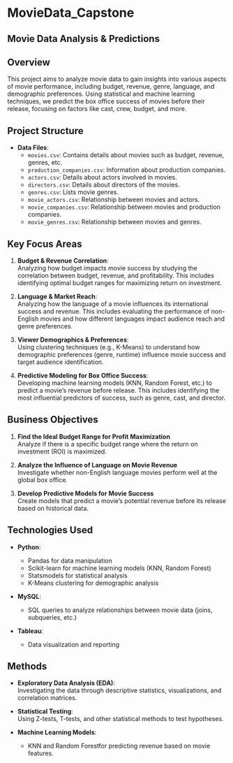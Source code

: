 # MovieData_Capstone

## Movie Data Analysis & Predictions

## Overview
This project aims to analyze movie data to gain insights into various aspects of movie performance, including budget, revenue, genre, language, and demographic preferences. Using statistical and machine learning techniques, we predict the box office success of movies before their release, focusing on factors like cast, crew, budget, and more.

## Project Structure

- **Data Files**:  
  - `movies.csv`: Contains details about movies such as budget, revenue, genres, etc.
  - `production_companies.csv`: Information about production companies.
  - `actors.csv`: Details about actors involved in movies.
  - `directors.csv`: Details about directors of the movies.
  - `genres.csv`: Lists movie genres.
  - `movie_actors.csv`: Relationship between movies and actors.
  - `movie_companies.csv`: Relationship between movies and production companies.
  - `movie_genres.csv`: Relationship between movies and genres.

## Key Focus Areas

1. **Budget & Revenue Correlation**:  
   Analyzing how budget impacts movie success by studying the correlation between budget, revenue, and profitability. This includes identifying optimal budget ranges for maximizing return on investment.

2. **Language & Market Reach**:  
   Analyzing how the language of a movie influences its international success and revenue. This includes evaluating the performance of non-English movies and how different languages impact audience reach and genre preferences.

3. **Viewer Demographics & Preferences**:  
   Using clustering techniques (e.g., K-Means) to understand how demographic preferences (genre, runtime) influence movie success and target audience identification.

4. **Predictive Modeling for Box Office Success**:  
   Developing machine learning models (KNN, Random Forest, etc.) to predict a movie’s revenue before release. This includes identifying the most influential predictors of success, such as genre, cast, and director.

## Business Objectives

1. **Find the Ideal Budget Range for Profit Maximization**  
   Analyze if there is a specific budget range where the return on investment (ROI) is maximized.

2. **Analyze the Influence of Language on Movie Revenue**  
   Investigate whether non-English language movies perform well at the global box office.

3. **Develop Predictive Models for Movie Success**  
   Create models that predict a movie’s potential revenue before its release based on historical data.

## Technologies Used

- **Python**:  
  - Pandas for data manipulation
  - Scikit-learn for machine learning models (KNN, Random Forest)
  - Statsmodels for statistical analysis
  - K-Means clustering for demographic analysis

- **MySQL**:  
  - SQL queries to analyze relationships between movie data (joins, subqueries, etc.)

- **Tableau**:  
  - Data visualization and reporting

## Methods

- **Exploratory Data Analysis (EDA)**:  
  Investigating the data through descriptive statistics, visualizations, and correlation matrices.

- **Statistical Testing**:  
  Using Z-tests, T-tests, and other statistical methods to test hypotheses.

- **Machine Learning Models**:  
  - KNN and Random Forestfor predicting revenue based on movie features.
